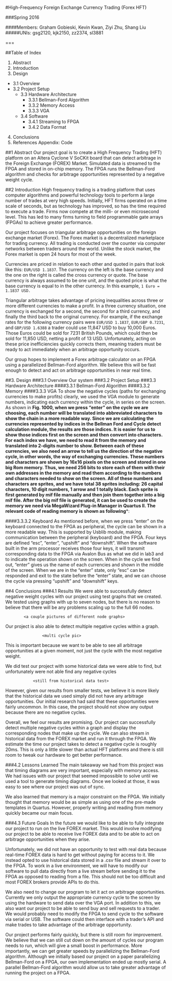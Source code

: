 #High-Frequency Foreign Exchange Currency Trading (Forex HFT)

###Spring 2016

####Members: Graham Gobieski, Kevin Kwan, Ziyi Zhu, Shang Liu
#####UNIs: gsg2120, kjk2150, zz2374, sl3881

===

##Table of Index
1. Abstract
2. Introduction
3. Design
  - 3.1 Overview
  - 3.2 Project Setup
	- 3.3 Hardware Architecture
	    - 3.3.1 Bellman-Ford Algorithm
	    - 3.3.2 Memory Access
	    - 3.3.3 VGA
	- 3.4 Software
	    - 3.4.1 Streaming to FPGA
	    - 3.4.2 Data Format
4. Conclusions
5. References
Appendix: Code

##1 Abstract
Our project goal is to create a High Frequency Trading (HFT) platform on an Altera Cyclone V SoCKit board that can detect arbitrage in the Foreign Exchange (FOREX) Market.  Simulated data is streamed to the FPGA and stored in on-chip memory.  The FPGA runs the Bellman-Ford algorithm and checks for arbitrage opportunities represented by a negative weight cycle.  

##2 Introduction
High frequency trading is a trading platform that uses computer algorithms and powerful technology tools to perform a large number of trades at very high speeds. Initially, HFT firms operated on a time scale of seconds, but as technology has improved, so has the time required to execute a trade. Firms now compete at the milli- or even microsecond level. This has led to many firms turning to field programmable gate arrays (FPGAs) to achieve greater performance.

Our project focuses on triangular arbitrage opportunities on the foreign exchange market (Forex). The Forex market is a decentralized marketplace for trading currency. All trading is conducted over the counter via computer networks between traders around the world. Unlike the stock market, the Forex market is open 24 hours for most of the week.

Currencies are priced in relation to each other and quoted in pairs that look like this: `EUR/USD 1.1837`. The currency on the left is the base currency and the one on the right is called the cross currency or quote. The base currency is always assumed to be one unit, and the quoted price is what the base currency is equal to in the other currency. In this example, `1 Euro = 1.1837 USD.`

Triangular arbitrage takes advantage of pricing inequalities across three or more different currencies to make a profit. In a three currency situation, one currency is exchanged for a second, the second for a third currency, and finally the third back to the original currency. For example, if the exchange rates for the following currency pairs were `EUR/USD 1.1837`, `EUR/GBP 0.7231`, and `GBP/USD 1.6388` a  trader could use 11,847 USD to buy 10,000 Euros.  Those Euros could be sold for 7231 British Pounds, which could then be sold for 11,850 USD, netting a profit of 13 USD. Unfortunately, acting on these price inefficiencies quickly corrects them, meaning traders must be ready to act immediately when an arbitrage opportunity occurs.

Our group hopes to implement a Forex arbitrage calculator on an FPGA using a parallelized Bellman-Ford algorithm. We believe this will be fast enough to detect and act on arbitrage opportunities in near real time.

##3. Design
###3.1 Overview
Our system 
###3.2 Project Setup
###3.3 Hardware Architecture
####3.3.1 Bellman-Ford Algorithm
####3.3.2 Memory
####3.3.3 VGA
To show the negative cycles (paths for exchanging currencies to make profits) clearly, we used the VGA module to generate numbers, indicating each currency within the cycle, in series on the screen. As shown in ****Fig. 1000**, when we press “enter” on the cycle we are choosing, each number will be translated into abbreviated characters to show the chain in a more readable way. Since we are calculating the currencies represented by indices in the Bellman Ford and Cycle detect calculation module, the results are those indices. It is easier for us to show those indices first on the screen and then convert into characters. For each index we have, we need to read it from the memory and translated into 2-digits number to show. Between each of these currencies, we also need an arrow to tell us the direction of the negative cycle, in other words, the way of exchanging currencies.
These numbers and characters are shown by 16x16 pixels on the screen and stored in one big Rom memory. Thus, we need 256 bits to store each of them with their own addresses in the memory and read them according to the numbers and characters needed to show on the screen. All of these numbers and characters are sprites, and we have total 38 sprites including: 26 capital characters, 10 digit numbers, 1 arrow and 1 totally black. Each sprite is first generated by mif file manually and then join them together into a big mif file. After the big mif file is generated, it can be used to create the memory we need via MegaWizard Plug-in Manager in Quartus II. The relevant code of reading memory is shown **as following*****:

####3.3.3.2 Keyboard
As mentioned before, when we press “enter” on the keyboard connected to the FPGA as peripheral, the cycle can be shown in a more readable way. This is supported by Usblib module, making communication between the peripheral (keyboard) and the FPGA. Four keys are defined “esc”, “enter”, “upshift” and “downshift”. When the software built in the arm processor receives those four keys, it will transmit corresponding data to the FPGA via Avalon Bus as what we did in lab3 and to indicate the operation shown on the screen. When in the cycle we find out, “enter” gives us the name of each currencies and shown in the middle of the screen. When we are in the “enter” state, only “esc” can be responded and exit to the state before the “enter” state, and we can choose the cycle via pressing “upshift” and “downshift” keys.

##4 Conclusions
###4.1 Results
We were able to successfully detect negative weight cycles with our project using test graphs that we created. We tested using graphs with up to seven nodes, but there is no reason to believe that there will be any problems scaling up to the full 66 nodes.

            <a couple pictures of different node graphs>

Our project is also able to detect multiple negative cycles within a graph.

                    <multi cycle pic>

This is important because we want to be able to see all arbitrage opportunities at a given moment, not just the cycle with the most negative weight.

We did test our project with some historical data we were able to find, but unfortunately were not able find any negative cycles

                <still from historical data test>

However, given our results from smaller tests, we believe it is more likely that the historical data we used simply did not have any arbitrage opportunities. Our initial research had said that these opportunities were fairly uncommon. In this case, the project should not show any output because there are no negative cycles.

Overall, we feel our results are promising. Our project can successfully detect multiple negative cycles within a graph and display the corresponding nodes that make up the cycle. We can also stream in historical data from the FOREX market and run it through the FPGA. We estimate the time our project takes to detect a negative cycle is roughly 20ms. This is only a little slower than actual HFT platforms and there is still room to tweak our hardware to get better performance.

###4.2 Lessons Learned
The main takeaway we had from this project was that timing diagrams are very important, especially with memory access. We had issues with our project that seemed impossible to solve until we used a tool to generate timing diagrams. Once we looked at those, it was easy to see where our project was out of sync. 

We also learned that memory is a major constraint on the FPGA. We initially thought that memory would be as simple as using one of the pre-made templates in Quartus.  However, properly writing and reading from memory quickly became our main focus.

###4.3 Future Goals
In the future we would like to be able to fully integrate our project to run on the live FOREX market. This would involve modifying our project to be able to receive live FOREX data and to be able to act on arbitrage opportunities when they arise.

Unfortunately, we did not have an opportunity to test with real data because real-time FOREX data is hard to get without paying for access to it. We instead opted to use historical data stored in a .csv file and stream it over to the FPGA.  To work in a live environment, we will have to modify our software to pull data directly from a live stream before sending it to the FPGA as opposed to reading from a file.  This should not be too difficult and most FOREX brokers provide APIs to do this. 

We also need to change our program to let it act on arbitrage opportunities. Currently we only output the appropriate currency cycle to the screen by using the hardware to send data over the VGA port. In addition to this, we also want our project to be able to send buy and sell requests to a trader. We would probably need to modify the FPGA to send cycle to the software via serial or USB.  The software could then interface with a trader’s API and make trades to take advantage of the arbitrage opportunity.

Our project performs fairly quickly, but there is still room for improvement.  We believe that we can still cut down on the amount of cycles our program needs to run, which will give a small boost in performance. More importantly, we can get greater speeds by parallelizing the Bellman-Ford algorithm. Although we initially based our project on a paper parallelizing Bellman-Ford on a FPGA, our own implementation ended up mostly serial.  A parallel Bellman-Ford algorithm would allow us to take greater advantage of running the project on a FPGA.
